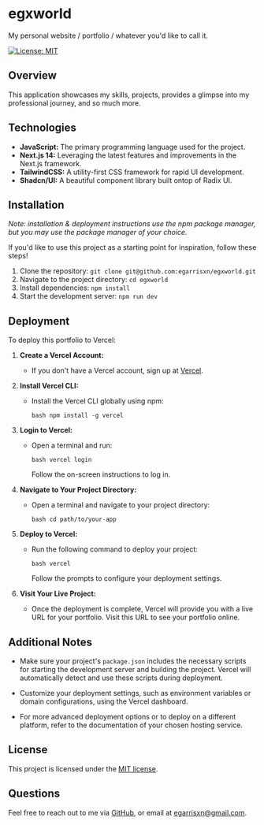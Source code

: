 # egxworld

My personal website / portfolio / whatever you'd like to call it.

[![License: MIT](https://img.shields.io/badge/License-MIT-yellow.svg)](https://opensource.org/licenses/MIT)

## Overview

This application showcases my skills, projects, provides a glimpse into my professional journey, and so much more.

## Technologies

- **JavaScript:** The primary programming language used for the project.
- **Next.js 14:** Leveraging the latest features and improvements in the Next.js framework.
- **TailwindCSS:** A utility-first CSS framework for rapid UI development.
- **Shadcn/UI:** A beautiful component library built ontop of Radix UI.

## Installation

_Note: installation & deployment instructions use the npm package manager, but you may use the package manager of your choice._

If you'd like to use this project as a starting point for inspiration, follow these steps!

1. Clone the repository: `git clone git@github.com:egarrisxn/egxworld.git`
2. Navigate to the project directory: `cd egxworld`
3. Install dependencies: `npm install`
4. Start the development server: `npm run dev`

## Deployment

To deploy this portfolio to Vercel:

1. **Create a Vercel Account:**

   - If you don't have a Vercel account, sign up at [Vercel](https://vercel.com/signup).

2. **Install Vercel CLI:**

   - Install the Vercel CLI globally using npm:
     ```
     bash npm install -g vercel
     ```

3. **Login to Vercel:**

   - Open a terminal and run:
     ```
     bash vercel login
     ```
     Follow the on-screen instructions to log in.

4. **Navigate to Your Project Directory:**

   - Open a terminal and navigate to your project directory:
     ```
     bash cd path/to/your-app
     ```

5. **Deploy to Vercel:**

   - Run the following command to deploy your project:
     ```
     bash vercel
     ```
     Follow the prompts to configure your deployment settings.

6. **Visit Your Live Project:**
   - Once the deployment is complete, Vercel will provide you with a live URL for your portfolio. Visit this URL to see your portfolio online.

## Additional Notes

- Make sure your project's `package.json` includes the necessary scripts for starting the development server and building the project. Vercel will automatically detect and use these scripts during deployment.

- Customize your deployment settings, such as environment variables or domain configurations, using the Vercel dashboard.

- For more advanced deployment options or to deploy on a different platform, refer to the documentation of your chosen hosting service.

## License

This project is licensed under the [MIT license](https://opensource.org/licenses/MIT).

## Questions

Feel free to reach out to me via [GitHub](https://github.com/EGARRISXN), or email at egarrisxn@gmail.com.
